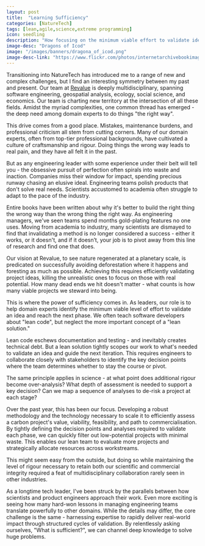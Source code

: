 ```yaml
---
layout: post
title:  "Learning Sufficiency"
categories: [NatureTech]
tags: [lean,agile,science,extreme programming]
icon: seedling
description: "How focusing on the minimum viable effort to validate ideas is morrored across multidisciplinary teams"
image-desc: "Dragons of Icod"
image: "/images/banners/dragona_of_icod.png"
image-desc-link: "https://www.flickr.com/photos/internetarchivebookimages/14596729299/"
---
```


Transitioning into NatureTech has introduced me to a range of new and complex challenges, but I find an interesting symmetry between my past and present. Our team at [Revalue](https://revalue.earth/) is deeply multidisciplinary, spanning software engineering, geospatial analysis, ecology, social science, and economics. Our team is charting new territory at the intersection of all these fields. Amidst the myriad complexities, one common thread has emerged - the deep need among domain experts to do things "the right way".

This drive comes from a good place. Mistakes, maintenance burdens, and professional criticism all stem from cutting corners. Many of our domain experts, often from top-tier professional backgrounds, have cultivated a culture of craftsmanship and rigour. Doing things the wrong way leads to real pain, and they have all felt it in the past.

But as any engineering leader with some experience under their belt will tell you - the obsessive pursuit of perfection often spirals into waste and inaction. Companies miss their window for impact, spending precious runway chasing an elusive ideal. Engineering teams polish products that don't solve real needs. Scientists accustomed to academia often struggle to adapt to the pace of the industry.

Entire books have been written about why it's better to build the right thing the wrong way than the wrong thing the right way. As engineering managers, we've seen teams spend months gold-plating features no one uses. Moving from academia to industry, many scientists are dismayed to find that invalidating a method is no longer considered a success - either it works, or it doesn't, and if it doesn’t, your job is to pivot away from this line of research and find one that does.

Our vision at Revalue, to see nature regenerated at a planetary scale, is predicated on successfully avoiding deforestation where it happens and foresting as much as possible. Achieving this requires efficiently validating project ideas, killing the unrealistic ones to focus on those with real potential. How many dead ends we hit doesn't matter - what counts is how many viable projects we steward into being.

This is where the power of sufficiency comes in. As leaders, our role is to help domain experts identify the minimum viable level of effort to validate an idea and reach the next phase. We often teach software developers about "lean code", but neglect the more important concept of a "lean solution."

Lean code eschews documentation and testing - and inevitably creates technical debt. But a lean solution tightly scopes our work to what's needed to validate an idea and guide the next iteration. This requires engineers to collaborate closely with stakeholders to identify the key decision points where the team determines whether to stay the course or pivot.

The same principle applies in science - at what point does additional rigour become over-analysis? What depth of assessment is needed to support a key decision? Can we map a sequence of analyses to de-risk a project at each stage?

Over the past year, this has been our focus. Developing a robust methodology and the technology necessary to scale it to efficiently assess a carbon project's value, viability, feasibility, and path to commercialisation. By tightly defining the decision points and analyses required to validate each phase, we can quickly filter out low-potential projects with minimal waste. This enables our lean team to evaluate more projects and strategically allocate resources across workstreams.

This might seem easy from the outside, but doing so while maintaining the level of rigour necessary to retain both our scientific and commercial integrity required a feat of multidisciplinary collaboration rarely seen in other industries.

As a longtime tech leader, I've been struck by the parallels between how scientists and product engineers approach their work. Even more exciting is seeing how many hard-won lessons in managing engineering teams translate powerfully to other domains. While the details may differ, the core challenge is the same - harnessing expertise to rapidly deliver real-world impact through structured cycles of validation. By relentlessly asking ourselves, "What is sufficient?", we can channel deep knowledge to solve huge problems.


